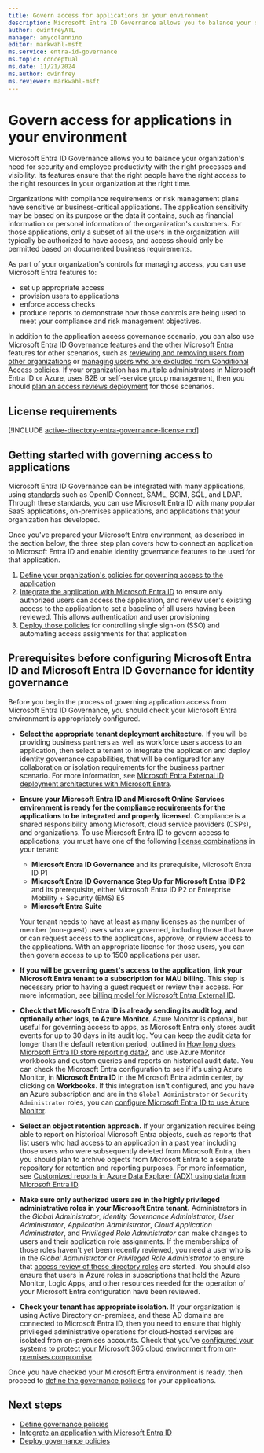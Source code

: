 ```yaml
---
title: Govern access for applications in your environment
description: Microsoft Entra ID Governance allows you to balance your organization's need for security and employee productivity with the right processes and visibility. These features can be used for your existing business critical third party on-premises and cloud-based applications.
author: owinfreyATL
manager: amycolannino
editor: markwahl-msft
ms.service: entra-id-governance
ms.topic: conceptual
ms.date: 11/21/2024
ms.author: owinfrey
ms.reviewer: markwahl-msft
---
```


# Govern access for applications in your environment

Microsoft Entra ID Governance allows you to balance your organization's need for security and employee productivity with the right processes and visibility. Its features ensure that the right people have the right access to the right resources in your organization at the right time.

Organizations with compliance requirements or risk management plans have sensitive or business-critical applications. The application sensitivity may be based on its purpose or the data it contains, such as financial information or personal information of the organization's customers. For those applications, only a subset of all the users in the organization will typically be authorized to have access, and access should only be permitted based on documented business requirements. 

As part of your organization's controls for managing access, you can use Microsoft Entra features to:

* set up appropriate access
* provision users to applications
* enforce access checks
* produce reports to demonstrate how those controls are being used to meet your compliance and risk management objectives.

In addition to the application access governance scenario, you can also use Microsoft Entra ID Governance features and the other Microsoft Entra features for other scenarios, such as [reviewing and removing users from other organizations](~/id-governance/access-reviews-external-users.md) or [managing users who are excluded from Conditional Access policies](~/id-governance/conditional-access-exclusion.md). If your organization has multiple administrators in Microsoft Entra ID or Azure, uses B2B or self-service group management, then you should [plan an access reviews deployment](deploy-access-reviews.md) for those scenarios.

## License requirements
[!INCLUDE [active-directory-entra-governance-license.md](~/includes/entra-entra-governance-license.md)]

## Getting started with governing access to applications

Microsoft Entra ID Governance can be integrated with many applications, using [standards](~/architecture/auth-sync-overview.md) such as OpenID Connect, SAML, SCIM, SQL, and LDAP. Through these standards, you can use Microsoft Entra ID  with many popular SaaS applications, on-premises applications, and applications that your organization has developed. 

Once you've prepared your Microsoft Entra environment, as described in the section below, the three step plan covers how to connect an application to Microsoft Entra ID and enable identity governance features to be used for that application.

1. [Define your organization's policies for governing access to the application](identity-governance-applications-define.md)
1. [Integrate the application with Microsoft Entra ID](identity-governance-applications-integrate.md) to ensure only authorized users can access the application, and review user's existing access to the application to set a baseline of all users having been reviewed. This allows authentication and user provisioning
1. [Deploy those policies](identity-governance-applications-deploy.md) for controlling single sign-on (SSO) and automating access assignments for that application

<a name='prerequisites-before-configuring-azure-ad-for-identity-governance'></a>

## Prerequisites before configuring Microsoft Entra ID and Microsoft Entra ID Governance for identity governance

Before you begin the process of governing application access from Microsoft Entra ID Governance, you should check your Microsoft Entra environment is appropriately configured.

* **Select the appropriate tenant deployment architecture.** If you will be providing business partners as well as workforce users access to an application, then select a tenant to integrate the application and deploy identity governance capabilities, that will be configured for any collaboration or isolation requirements for the business partner scenario. For more information, see [Microsoft Entra External ID deployment architectures with Microsoft Entra](~/architecture/external-identity-deployment-architectures.md).

* **Ensure your Microsoft Entra ID and Microsoft Online Services environment is ready for the [compliance requirements](~/standards/standards-overview.md) for the applications to be integrated and properly licensed**. Compliance is a shared responsibility among Microsoft, cloud service providers (CSPs), and organizations. To use Microsoft Entra ID to govern access to applications, you must have one of the following [license combinations](licensing-fundamentals.md) in your tenant:

  * **Microsoft Entra ID Governance** and its prerequisite, Microsoft Entra ID P1
  * **Microsoft Entra ID Governance Step Up for Microsoft Entra ID P2** and its prerequisite, either Microsoft Entra ID P2 or Enterprise Mobility + Security (EMS) E5
  * **Microsoft Entra Suite** 

   Your tenant needs to have at least as many licenses as the number of member (non-guest) users who are governed, including those that have or can request access to the applications, approve, or review access to the applications. With an appropriate license for those users, you can then govern access to up to 1500 applications per user.

* **If you will be governing guest's access to the application, link your Microsoft Entra tenant to a subscription for MAU billing**. This step is necessary prior to having a guest request or review their access. For more information, see [billing model for Microsoft Entra External ID](~/external-id/external-identities-pricing.md).

* **Check that Microsoft Entra ID is already sending its audit log, and optionally other logs, to Azure Monitor.** Azure Monitor is optional, but useful for governing access to apps, as Microsoft Entra only stores audit events for up to 30 days in its audit log. You can keep the audit data for longer than the default retention period, outlined in [How long does Microsoft Entra ID store reporting data?](~/identity/monitoring-health/reference-reports-data-retention.md), and use Azure Monitor workbooks and custom queries and reports on historical audit data. You can check the Microsoft Entra configuration to see if it's using Azure Monitor, in **Microsoft Entra ID** in the Microsoft Entra admin center, by clicking on **Workbooks**. If this integration isn't configured, and you have an Azure subscription and are in the `Global Administrator` or `Security Administrator` roles, you can [configure Microsoft Entra ID to use Azure Monitor](~/id-governance/entitlement-management-logs-and-reporting.md).

* **Select an object retention approach.** If your organization requires being able to report on historical Microsoft Entra objects, such as reports that list users who had access to an application in a past year including those users who were subsequently deleted from Microsoft Entra, then you should plan to archive objects from Microsoft Entra to a separate repository for retention and reporting purposes. For more information, see [Customized reports in Azure Data Explorer (ADX) using data from Microsoft Entra ID](custom-entitlement-report-with-adx-and-entra-id.md).

* **Make sure only authorized users are in the highly privileged administrative roles in your Microsoft Entra tenant.** Administrators in the *Global Administrator*, *Identity Governance Administrator*, *User Administrator*, *Application Administrator*, *Cloud Application Administrator*, and *Privileged Role Administrator* can make changes to users and their application role assignments. If the memberships of those roles haven't yet been recently reviewed, you need a user who is in the *Global Administrator* or *Privileged Role Administrator* to ensure that [access review of these directory roles](~/id-governance/privileged-identity-management/pim-create-roles-and-resource-roles-review.md) are started. You should also ensure that users in Azure roles in subscriptions that hold the Azure Monitor, Logic Apps, and other resources needed for the operation of your Microsoft Entra configuration have been reviewed.

* **Check your tenant has appropriate isolation.** If your organization is using Active Directory on-premises, and these AD domains are connected to Microsoft Entra ID, then you need to ensure that highly privileged administrative operations for cloud-hosted services are isolated from on-premises accounts. Check that you've [configured your systems to protect your Microsoft 365 cloud environment from on-premises compromise](~/architecture/protect-m365-from-on-premises-attacks.md).

Once you have checked your Microsoft Entra environment is ready, then proceed to [define the governance policies](identity-governance-applications-define.md) for your applications.

## Next steps

- [Define governance policies](identity-governance-applications-define.md)
- [Integrate an application with Microsoft Entra ID](identity-governance-applications-integrate.md)
- [Deploy governance policies](identity-governance-applications-deploy.md)
